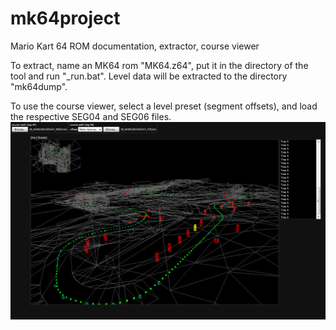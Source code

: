# mk64project
Mario Kart 64 ROM documentation, extractor, course viewer

To extract, name an MK64 rom "MK64.z64", put it in the directory of the tool and run "_run.bat". Level data will be extracted to the directory "mk64dump".

To use the course viewer, select a level preset (segment offsets), and load the respective SEG04 and SEG06 files.
![Screenshot](screenshot.png)